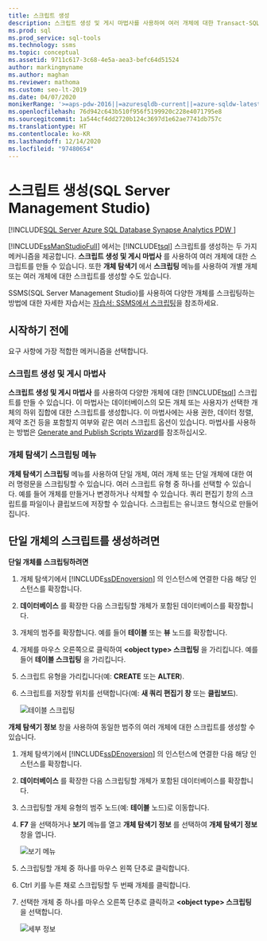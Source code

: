 ```yaml
---
title: 스크립트 생성
description: 스크립트 생성 및 게시 마법사를 사용하여 여러 개체에 대한 Transact-SQL 스크립트를 만드는 방법과 개체 탐색기 메뉴를 사용하여 개별 개체 또는 여러 개체에 대한 스크립트를 생성하는 방법을 알아봅니다.
ms.prod: sql
ms.prod_service: sql-tools
ms.technology: ssms
ms.topic: conceptual
ms.assetid: 9711c617-3c68-4e5a-aea3-befc64d51524
author: markingmyname
ms.author: maghan
ms.reviewer: mathoma
ms.custom: seo-lt-2019
ms.date: 04/07/2020
monikerRange: '>=aps-pdw-2016||=azuresqldb-current||=azure-sqldw-latest||>=sql-server-2016||>=sql-server-linux-2017||=azuresqldb-mi-current'
ms.openlocfilehash: 76d942c643b510f956f5199920c228e4071795e8
ms.sourcegitcommit: 1a544cf4dd2720b124c3697d1e62ae7741db757c
ms.translationtype: HT
ms.contentlocale: ko-KR
ms.lasthandoff: 12/14/2020
ms.locfileid: "97480654"
---
```

# <a name="generate-scripts-sql-server-management-studio"></a>스크립트 생성(SQL Server Management Studio)

[!INCLUDE[SQL Server Azure SQL Database Synapse Analytics PDW ](../../includes/applies-to-version/sql-asdb-asdbmi-asa-pdw.md)]

[!INCLUDE[ssManStudioFull](../../includes/ssmanstudiofull-md.md)] 에서는 [!INCLUDE[tsql](../../includes/tsql-md.md)] 스크립트를 생성하는 두 가지 메커니즘을 제공합니다. **스크립트 생성 및 게시 마법사** 를 사용하여 여러 개체에 대한 스크립트를 만들 수 있습니다. 또한 **개체 탐색기** 에서 **스크립팅** 메뉴를 사용하여 개별 개체 또는 여러 개체에 대한 스크립트를 생성할 수도 있습니다.

SSMS(SQL Server Management Studio)를 사용하여 다양한 개체를 스크립팅하는 방법에 대한 자세한 자습서는 [자습서: SSMS에서 스크립팅](../tutorials/scripting-ssms.md)을 참조하세요.

## <a name="before-you-begin"></a>시작하기 전에

요구 사항에 가장 적합한 메커니즘을 선택합니다. 

###  <a name="generate-and-publish-scripts-wizard"></a><a name="GenPubScriptWiz"></a> 스크립트 생성 및 게시 마법사

**스크립트 생성 및 게시 마법사** 를 사용하여 다양한 개체에 대한 [!INCLUDE[tsql](../../includes/tsql-md.md)] 스크립트를 만들 수 있습니다. 이 마법사는 데이터베이스의 모든 개체 또는 사용자가 선택한 개체의 하위 집합에 대한 스크립트를 생성합니다. 이 마법사에는 사용 권한, 데이터 정렬, 제약 조건 등을 포함할지 여부와 같은 여러 스크립트 옵션이 있습니다. 마법사를 사용하는 방법은 [Generate and Publish Scripts Wizard](./generate-and-publish-scripts-wizard.md)를 참조하십시오.
  
### <a name="object-explorer-script-as-menu"></a><a name="OEScriptAsMenu"></a> 개체 탐색기 스크립팅 메뉴

**개체 탐색기 스크립팅** 메뉴를 사용하여 단일 개체, 여러 개체 또는 단일 개체에 대한 여러 명령문을 스크립팅할 수 있습니다. 여러 스크립트 유형 중 하나를 선택할 수 있습니다. 예를 들어 개체를 만들거나 변경하거나 삭제할 수 있습니다. 쿼리 편집기 창의 스크립트를 파일이나 클립보드에 저장할 수 있습니다. 스크립트는 유니코드 형식으로 만들어집니다.

## <a name="to-generate-a-script-of-a-single-object"></a><a name="ScriptSingleObject"></a> 단일 개체의 스크립트를 생성하려면

**단일 개체를 스크립팅하려면**

1. 개체 탐색기에서 [!INCLUDE[ssDEnoversion](../../includes/ssdenoversion-md.md)] 의 인스턴스에 연결한 다음 해당 인스턴스를 확장합니다.

2. **데이터베이스** 를 확장한 다음 스크립팅할 개체가 포함된 데이터베이스를 확장합니다.

3. 개체의 범주를 확장합니다. 예를 들어 **테이블** 또는 **뷰** 노드를 확장합니다.

4. 개체를 마우스 오른쪽으로 클릭하여 **\<object type> 스크립팅** 을 가리킵니다. 예를 들어 **테이블 스크립팅** 을 가리킵니다.

5. 스크립트 유형을 가리킵니다(예: **CREATE** 또는 **ALTER**).

6. 스크립트를 저장할 위치를 선택합니다(예: **새 쿼리 편집기 창** 또는 **클립보드**).

    ![테이블 스크립팅](media/generate-scripts-sql-server-management-studio/script-table.png)

**개체 탐색기 정보** 창을 사용하여 동일한 범주의 여러 개체에 대한 스크립트를 생성할 수 있습니다.

1. 개체 탐색기에서 [!INCLUDE[ssDEnoversion](../../includes/ssdenoversion-md.md)] 의 인스턴스에 연결한 다음 해당 인스턴스를 확장합니다.

2. **데이터베이스** 를 확장한 다음 스크립팅할 개체가 포함된 데이터베이스를 확장합니다.

3. 스크립팅할 개체 유형의 범주 노드(예: **테이블** 노드)로 이동합니다.

4. **F7** 을 선택하거나 **보기** 메뉴를 열고 **개체 탐색기 정보** 를 선택하여 **개체 탐색기 정보** 창을 엽니다.

    ![보기 메뉴](media/generate-scripts-sql-server-management-studio/object-explorer-details-view-menu.png)

5. 스크립팅할 개체 중 하나를 마우스 왼쪽 단추로 클릭합니다.

6. Ctrl 키를 누른 채로 스크립팅할 두 번째 개체를 클릭합니다.

7. 선택한 개체 중 하나를 마우스 오른쪽 단추로 클릭하고 **\<object type> 스크립팅** 을 선택합니다.

    ![세부 정보](media/generate-scripts-sql-server-management-studio/object-explorer-details.png)